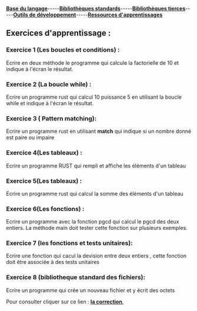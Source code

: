 [**Base du langage**](https://uvsq21807686.github.io/RUST/)-----[**Bibliothèques standards**](https://uvsq21807686.github.io/RUST/std)-----[**Bibliothèques tierces**](https://uvsq21807686.github.io/RUST/trc)-----[**Outils de développement**](https://uvsq21807686.github.io/RUST/index2)-----[**Ressources d'apprentissages**](https://uvsq21807686.github.io/RUST/rsc) 

## Exercices d'apprentissage :


### Exercice 1 (Les boucles et conditions) :
   Ecrire en deux méthode le programme qui calcule la factorielle de 10 et indique à l'écran le résultat.
     

### Exercice 2 (La boucle while) :
  
   Ecrire un programme rust qui calcul 10 puissance 5 en utilisant la boucle while et indique à l'écran le résultat.
   
   

 
### Exercice 3 ( Pattern matching):
 
 
  Ecrire un programme rust en utilisant **match** qui indique si un nombre donné est paire ou impaire 
 


### Exercice 4(Les tableaux) :

  Ecrire un programme RUST qui rempli et affiche les éléments d'un tableau 
  


### Exercice 5(Les tableaux) :

  Ecrire un programme rust qui calcul la somme des éléments d'un tableau  



### Exercice 6(Les fonctions) :

Ecrire un programme avec la fonction pgcd qui calcul le pgcd
 des deux entiers. La méthode main doit tester cette
fonction sur plusieurs exemples. 


### Exercice 7 (les fonctions et tests unitaires):

 Ecrire une fonction qui cacul la devision entre deux entiers , cette fonction doit être associée à des tests unitaires

###  Exercice 8 (bibliotheque standard des fichiers):

Ecrire un programme qui crée un nouveau fichier et y écrit des octets


 Pour consulter cliquer sur ce lien : [**la correction**](https://uvsq21807686.github.io/RUST/corrrection),



